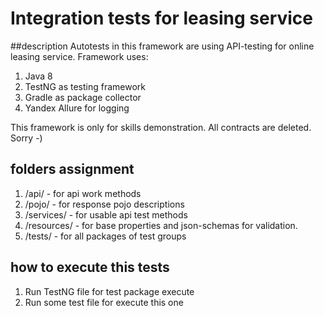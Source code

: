 Integration tests for leasing service
========================================================

##description
Autotests in this framework are using API-testing for online leasing service. Framework uses:
1. Java 8
2. TestNG as testing framework
3. Gradle as package collector
4. Yandex Allure for logging

This framework is only for skills demonstration. All contracts are deleted. Sorry -)

## folders assignment
1. /api/ - for api work methods
2. /pojo/ - for response pojo descriptions
3. /services/ - for usable api test methods
4. /resources/ - for base properties and json-schemas for validation.
5. /tests/ - for all packages of test groups
 
## how to execute this tests
1. Run TestNG file for test package execute
2. Run some test file for execute this one
